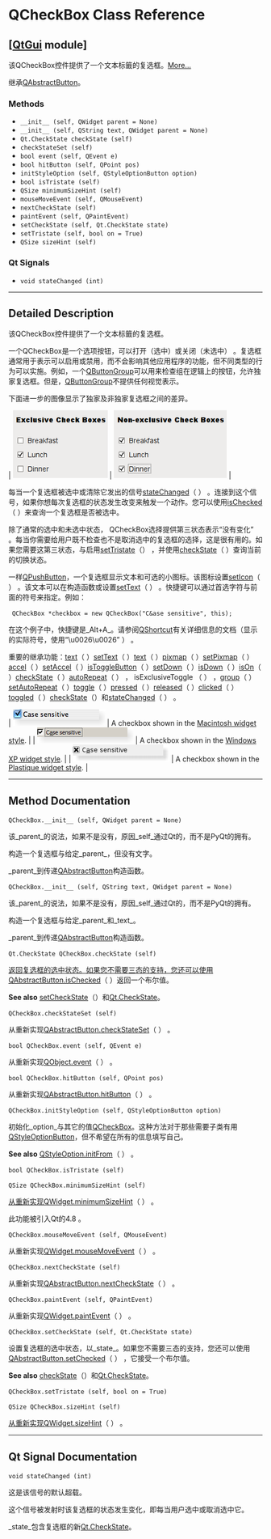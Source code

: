 # QCheckBox Class Reference

## [[QtGui](index.htm) module]

该QCheckBox控件提供了一个文本标籤的复选框。[More...](#details)

继承[QAbstractButton](qabstractbutton.html)。

### Methods

*   `__init__ (self, QWidget parent = None)`
*   `__init__ (self, QString text, QWidget parent = None)`
*   `Qt.CheckState checkState (self)`
*   `checkStateSet (self)`
*   `bool event (self, QEvent e)`
*   `bool hitButton (self, QPoint pos)`
*   `initStyleOption (self, QStyleOptionButton option)`
*   `bool isTristate (self)`
*   `QSize minimumSizeHint (self)`
*   `mouseMoveEvent (self, QMouseEvent)`
*   `nextCheckState (self)`
*   `paintEvent (self, QPaintEvent)`
*   `setCheckState (self, Qt.CheckState state)`
*   `setTristate (self, bool on = True)`
*   `QSize sizeHint (self)`

### Qt Signals

*   `void stateChanged (int)`

* * *

## Detailed Description

该QCheckBox控件提供了一个文本标籤的复选框。

一个QCheckBox是一个选项按钮，可以打开（选中）或关闭（未选中） 。复选框通常用于表示可以启用或禁用，而不会影响其他应用程序的功能，但不同类型的行为可以实施。例如，一个[QButtonGroup](qbuttongroup.html)可以用来检查组在逻辑上的按钮，允许独家复选框。但是，[QButtonGroup](qbuttongroup.html)不提供任何视觉表示。

下面进一步的图像显示了独家及非独家复选框之间的差异。

| ![](../img/checkboxes-exclusive.png) | ![](../img/checkboxes-non-exclusive.png) |

每当一个复选框被选中或清除它发出的信号[stateChanged](qcheckbox.html#stateChanged)（ ） 。连接到这个信号，如果你想每次复选框的状态发生改变来触发一个动作。您可以使用[isChecked](qabstractbutton.html#checked-prop)（ ）来查询一个复选框是否被选中。

除了通常的选中和未选中状态， QCheckBox选择提供第三状态表示“没有变化” 。每当你需要给用户既不检查也不是取消选中的复选框的选择，这是很有用的。如果您需要这第三状态，与启用[setTristate](qcheckbox.html#tristate-prop)（） ，并使用[checkState](qcheckbox.html#checkState)（ ）查询当前的切换状态。

一样[QPushButton](qpushbutton.html)，一个复选框显示文本和可选的小图标。该图标设置[setIcon](qabstractbutton.html#icon-prop)（ ） 。该文本可以在构造函数或设置[setText](qabstractbutton.html#text-prop)（ ） 。快捷键可以通过首选字符与前面的符号来指定。例如：

```
 QCheckBox *checkbox = new QCheckBox("C&ase sensitive", this);

```

在这个例子中，快捷键是_Alt+A_。请参阅[QShortcut](qshortcut.html#mnemonic)有关详细信息的文档（显示的实际符号，使用“\u0026\u0026” ） 。

重要的继承功能：[text](qabstractbutton.html#text-prop)（ ）[setText](qabstractbutton.html#text-prop)（ ）[text](qabstractbutton.html#text-prop)（ ）[pixmap](index.htm#pixmap)（ ）[setPixmap](index.htm#setPixmap)（ ）[accel](index.htm#accel)（ ）[setAccel](index.htm#setAccel)（ ）[isToggleButton](index.htm#isToggleButton)（ ）[setDown](qabstractbutton.html#down-prop)（ ）[isDown](qabstractbutton.html#down-prop)（ ）[isOn](index.htm#isOn)（ ）[checkState](qcheckbox.html#checkState)（ ）[autoRepeat](qabstractbutton.html#autoRepeat-prop)（ ） ， isExclusiveToggle （ ） ，[group](qabstractbutton.html#group)（ ）[setAutoRepeat](qabstractbutton.html#autoRepeat-prop)（ ）[toggle](qabstractbutton.html#toggle)（ ）[pressed](qabstractbutton.html#pressed)（ ）[released](qabstractbutton.html#released)（ ）[clicked](qabstractbutton.html#clicked)（ ）[toggled](qabstractbutton.html#toggled)（ ）[checkState](qcheckbox.html#checkState)（）和[stateChanged](qcheckbox.html#stateChanged)（ ） 。

| ![Screenshot of a Macintosh style checkbox](../img/macintosh-checkbox.png) | A checkbox shown in the [Macintosh widget style](index.htm). |
| ![Screenshot of a Windows XP style checkbox](../img/windows-checkbox.png) | A checkbox shown in the [Windows XP widget style](index.htm). |
| ![Screenshot of a Plastique style checkbox](../img/plastique-checkbox.png) | A checkbox shown in the [Plastique widget style](index.htm). |

* * *

## Method Documentation

```
QCheckBox.__init__ (self, QWidget parent = None)
```

该_parent_的说法，如果不是没有，原因_self_通过Qt的，而不是PyQt的拥有。

构造一个复选框与给定_parent_，但没有文字。

_parent_到传递[QAbstractButton](qabstractbutton.html)构造函数。

```
QCheckBox.__init__ (self, QString text, QWidget parent = None)
```

该_parent_的说法，如果不是没有，原因_self_通过Qt的，而不是PyQt的拥有。

构造一个复选框与给定_parent_和_text_。

_parent_到传递[QAbstractButton](qabstractbutton.html)构造函数。

```
Qt.CheckState QCheckBox.checkState (self)
```

[](qt.html#CheckState-enum)

[返回复选框的选中状态。如果您不需要三态的支持，您还可以使用](qt.html#CheckState-enum)[QAbstractButton.isChecked](qabstractbutton.html#checked-prop)（ ）返回一个布尔值。

**See also** [setCheckState](qcheckbox.html#setCheckState)（）和[Qt.CheckState](qt.html#CheckState-enum)。

```
QCheckBox.checkStateSet (self)
```

从重新实现[QAbstractButton.checkStateSet](qabstractbutton.html#checkStateSet)（ ） 。

```
bool QCheckBox.event (self, QEvent e)
```

从重新实现[QObject.event](qobject.html#event)（ ） 。

```
bool QCheckBox.hitButton (self, QPoint pos)
```

从重新实现[QAbstractButton.hitButton](qabstractbutton.html#hitButton)（ ） 。

```
QCheckBox.initStyleOption (self, QStyleOptionButton option)
```

初始化_option_与其它的值[QCheckBox](qcheckbox.html)。这种方法对于那些需要子类有用[QStyleOptionButton](qstyleoptionbutton.html)，但不希望在所有的信息填写自己。

**See also** [QStyleOption.initFrom](qstyleoption.html#initFrom)（ ） 。

```
bool QCheckBox.isTristate (self)
```

```
QSize QCheckBox.minimumSizeHint (self)
```

[](qsize.html)

[从重新实现](qsize.html)[QWidget.minimumSizeHint](qwidget.html#minimumSizeHint-prop)（ ） 。

此功能被引入Qt的4.8 。

```
QCheckBox.mouseMoveEvent (self, QMouseEvent)
```

从重新实现[QWidget.mouseMoveEvent](qwidget.html#mouseMoveEvent)（ ） 。

```
QCheckBox.nextCheckState (self)
```

从重新实现[QAbstractButton.nextCheckState](qabstractbutton.html#nextCheckState)（ ） 。

```
QCheckBox.paintEvent (self, QPaintEvent)
```

从重新实现[QWidget.paintEvent](qwidget.html#paintEvent)（ ） 。

```
QCheckBox.setCheckState (self, Qt.CheckState state)
```

设置复选框的选中状态，以_state_。如果您不需要三态的支持，您还可以使用[QAbstractButton.setChecked](qabstractbutton.html#checked-prop)（ ） ，它接受一个布尔值。

**See also** [checkState](qcheckbox.html#checkState)（）和[Qt.CheckState](qt.html#CheckState-enum)。

```
QCheckBox.setTristate (self, bool on = True)
```

```
QSize QCheckBox.sizeHint (self)
```

[](qsize.html)

[从重新实现](qsize.html)[QWidget.sizeHint](qwidget.html#sizeHint-prop)（ ） 。

* * *

## Qt Signal Documentation

```
void stateChanged (int)
```

这是该信号的默认超载。

这个信号被发射时该复选框的状态发生变化，即每当用户选中或取消选中它。

_state_包含复选框的新[Qt.CheckState](qt.html#CheckState-enum)。